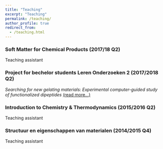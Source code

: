 ```yaml
---
title: "Teaching"
excerpt: "Teaching"
permalink: /teaching/
author_profile: true
redirect_from: 
  - /teaching.html
---
```


### Soft Matter for Chemical Products (2017/18 Q2)
Teaching assistant 

### Project for bechelor students Leren Onderzoeken 2 (2017/2018 Q2)
<i>Searching for new gelating materials: Experimental computer-guided study of functionalized dipeptides</i> [(read more...)](/teaching/2017_2018_LO2)<br> 

### Introduction to Chemistry & Thermodynamics (2015/2016 Q2)
Teaching assistant

### Structuur en eigenschappen van materialen (2014/2015 Q4)
Teaching assistant



